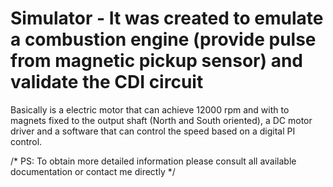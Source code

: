 ﻿# Simulator - It was created to emulate a combustion engine (provide pulse from magnetic pickup sensor) and validate the CDI circuit

Basically is a electric motor that can achieve 12000 rpm and with to magnets fixed to the output shaft (North and South oriented), a DC motor driver and a software that can control the speed based on a digital PI control.

/* PS: To obtain more detailed information please consult all available documentation or contact me directly */


